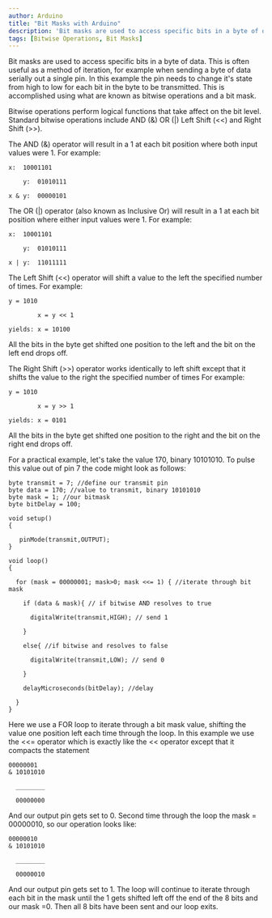 ```yaml
---
author: Arduino
title: "Bit Masks with Arduino"
description: 'Bit masks are used to access specific bits in a byte of data.'
tags: [Bitwise Operations, Bit Masks]
---
```


Bit masks are used to access specific bits in a byte of data. This is often useful as a method of iteration, for example when sending a byte of data serially out a single pin. In this example the pin needs to change it's state from high to low for each bit in the byte to be transmitted. This is accomplished using what are known as bitwise operations and a bit mask.

Bitwise operations perform logical functions that take affect on the bit level. Standard bitwise operations include  AND (&) OR (|) Left Shift (<<) and Right Shift (>>).

The AND (&) operator will result in a 1 at each bit position where both input values were 1.
For example:

```arduino
x:  10001101

    y:  01010111

x & y:  00000101
```

The OR (|) operator (also known as Inclusive Or) will result in a 1 at each bit position where either input values were 1.
For example:

```arduino
x:  10001101

    y:  01010111

x | y:  11011111
```

The Left Shift (<<) operator will shift a value to the left the specified number of times.
For example:

```arduino
y = 1010

        x = y << 1

yields: x = 10100
```

All the bits in the byte get shifted one position to the left and the bit on the left end drops off.

The Right Shift (>>) operator works identically to left shift except that it shifts the value to the right the specified number of times
For example:

```arduino
y = 1010

        x = y >> 1

yields: x = 0101
```

All the bits in the byte get shifted one position to the right and the bit on the right end drops off.

For a practical example, let's take the value 170, binary 10101010. To pulse this value out of pin 7 the code might look as follows:

```arduino
byte transmit = 7; //define our transmit pin
byte data = 170; //value to transmit, binary 10101010
byte mask = 1; //our bitmask
byte bitDelay = 100;

void setup()
{

   pinMode(transmit,OUTPUT);
}

void loop()
{

  for (mask = 00000001; mask>0; mask <<= 1) { //iterate through bit mask

    if (data & mask){ // if bitwise AND resolves to true

      digitalWrite(transmit,HIGH); // send 1

    }

    else{ //if bitwise and resolves to false

      digitalWrite(transmit,LOW); // send 0

    }

    delayMicroseconds(bitDelay); //delay

  }
}
```

Here we use a FOR loop to iterate through a bit mask value, shifting the value one position left each time through the loop. In this example we use the <<= operator which is exactly like the << operator except that it compacts the statement

```arduino
00000001
& 10101010

  ________

  00000000
```

And our output pin gets set to 0.
Second time through the loop the mask = 00000010, so our operation looks like:

```arduino
00000010
& 10101010

  ________

  00000010
```

And our output pin gets set to 1. The loop will continue to iterate through each bit in the mask until the 1 gets shifted left off the end of the 8 bits and our mask =0. Then all 8 bits have been sent and our loop exits.